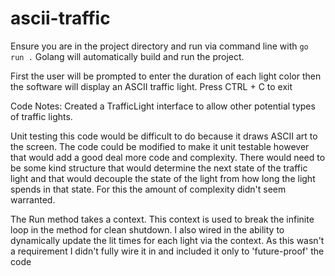 # ascii-traffic

Ensure you are in the project directory and run via command line with
`go run .`
Golang will automatically build and run the project.

First the user will be prompted to enter the duration of each light color then the software will display an ASCII 
traffic light. Press CTRL + C to exit

Code Notes:
  Created a TrafficLight interface to allow other potential types of traffic lights.

  Unit testing this code would be difficult to do because it draws ASCII art to the screen. The code could be modified
  to make it unit testable however that would add a good deal more code and complexity. There would need to be some kind
  structure that would determine the next state of the traffic light and that would decouple the state of the light from 
  how long the light spends in that state. For this the amount of complexity didn't seem warranted. 

  The Run method takes a context. This context is used to break the infinite loop in the method for clean shutdown. 
  I also wired in the ability to dynamically update the lit times for each light via the context. As this wasn't 
  a requirement I didn't fully wire it in and included it only to 'future-proof' the code
  
